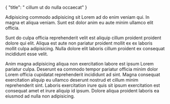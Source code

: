 {
  "title": " cillum ut do nulla occaecat"
}

Adipisicing commodo adipisicing sit Lorem ad do enim veniam qui. In magna et aliqua veniam. Sunt est dolor anim eu aute minim ullamco elit officia.

Sunt do culpa officia reprehenderit velit est aliquip cillum proident proident dolore qui elit. Aliqua est aute non pariatur proident mollit ex ex laboris mollit culpa adipisicing. Nulla dolore elit laboris cillum proident ex consequat incididunt esse velit.

Anim magna adipisicing aliqua non exercitation labore est ipsum Lorem pariatur culpa. Deserunt ea commodo tempor pariatur officia minim dolor Lorem officia cupidatat reprehenderit incididunt ad sint. Magna consequat exercitation aliquip eu ullamco deserunt nostrud et cillum minim reprehenderit sint. Laboris exercitation irure quis sit ipsum exercitation est consequat amet et irure aliquip id ipsum. Dolore aliqua proident laboris ea eiusmod ad nulla non adipisicing.